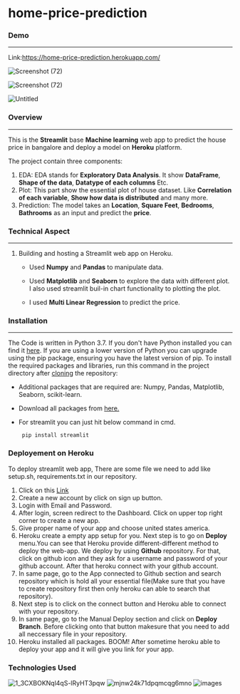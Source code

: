 # home-price-prediction

### **Demo** 
<hr/>

Link:https://home-price-prediction.herokuapp.com/

![Screenshot (72)](https://user-images.githubusercontent.com/51736427/85556717-bd689300-b644-11ea-9011-98f76d1fefbe.png)

![Screenshot (72)](https://user-images.githubusercontent.com/51736427/85558085-0a993480-b646-11ea-956f-2d011ab2cebb.png)

![Untitled](https://user-images.githubusercontent.com/51736427/85558615-872c1300-b646-11ea-9dc5-fdff67a96ae9.png)

### **Overview**
<hr/>

This is the **Streamlit** base **Machine learning** web app to predict the house price in bangalore and deploy a model on **Heroku** platform.

The project contain three components:

  1. EDA: EDA stands for **Exploratory Data Analysis**. It show **DataFrame**, **Shape of the data**, **Datatype of each columns** Etc.
  2. Plot: This part show the essential plot of house dataset. Like **Correlation of each variable**, **Show how data is distributed** and many more.
  3. Prediction: The model takes an **Location**, **Square Feet**, **Bedrooms**, **Bathrooms** as an input and predict the **price**.


### **Technical Aspect**
<hr />

1. Building and hosting a Streamlit web app on Heroku.<br/>
      
      - Used **Numpy** and **Pandas** to manipulate data.
      
      - Used **Matplotlib** and **Seaborn** to explore the data with different plot. I also used streamlit buil-in chart functionality to plotting the plot.
      
      - I used **Multi Linear Regression** to predict the price.
      
### **Installation**
<hr />

The Code is written in Python 3.7. If you don't have Python installed you can find it <a href="https://www.python.org/downloads/">here</a>. If you are using a lower version of Python you can upgrade using the pip package, ensuring you have the latest version of pip. To install the required packages and libraries, run this command in the project directory after <a href="https://help.github.com/en/github/creating-cloning-and-archiving-repositories/cloning-a-repository">cloning</a> the repository:
    
   - Additional packages that are required are: Numpy, Pandas, Matplotlib, Seaborn, scikit-learn.
   
   - Download all packages from <a href="https://pypi.org/">here.</a>
   
   - For streamlit you can just hit below command in cmd.
    
          pip install streamlit
          
     
  

### **Deployement on Heroku**

  To deploy streamlit web app, There are some file we need to add like setup.sh, requirements.txt in our repository.

  1. Click on this <a href="https://dashboard.heroku.com/">Link</a>
  2. Create a new account by click on sign up button.
  3. Login with Email and Password.
  4. After login, screen redirect to the Dashboard. Click on upper top right corner to create a new app.
  5. Give proper name of your app and choose united states america.
  6. Heroku create a empty app setup for you. Next step is to go on **Deploy** menu.You can see that Heroku provide different-different method to deploy the web-app.
     We deploy by using **Github** repository. For that, click on github icon and they ask for a username and password of your github account. After that heroku connect with          your github account.
  7. In same page, go to the App connected to Github section and search repository which is hold all your essential file(Make sure that you have to create repository first then     only heroku can able to search that repository).
  8. Next step is to click on the connect button and Heroku able to connect with your repository.
  9. In same page, go to the Manual Deploy section and click on **Deploy Branch**. Before clicking onto that button makesure that you need to add all neccessary file in your        repository.
  9. Heroku installed all packages. BOOM! After sometime heroku able to deploy your app and it will give you link for your app.
  

### **Technologies Used** ###

![1_3CXBOKNql4qS-lRyHT3pqw](https://user-images.githubusercontent.com/51736427/85572764-e6902000-b652-11ea-8826-91786e303f6b.png)
![mjnw24k71dpqmcqg6mno](https://user-images.githubusercontent.com/51736427/85573065-2e16ac00-b653-11ea-8fa5-c5e599ebdfcf.png)
![images](https://user-images.githubusercontent.com/51736427/85573181-4b4b7a80-b653-11ea-8791-90c346f0f12c.png)

   
